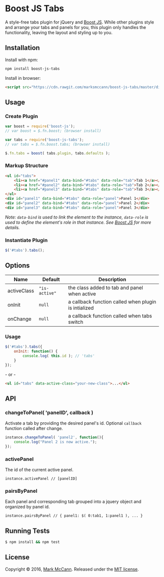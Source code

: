 Boost JS Tabs
==================================================
A style-free tabs plugin for jQuery and [Boost JS](https://github.com/marksmccann/boost-js). While other plugins style and arrange your tabs and panels for you, this plugin only handles the functionality, leaving the layout and styling up to you.


Installation
--------------------------------------
Install with npm: 
```bash
npm install boost-js-tabs
```
Install in browser:
```html
<script src="https://cdn.rawgit.com/marksmccann/boost-js-tabs/master/dist/tabs.min.js"></script>
```

Usage
--------------------------------------

### Create Plugin
```javascript
var boost = require('boost-js');
// var boost = $.fn.boost; (browser install)

var tabs = require('boost-js-tabs');
// var tabs = $.fn.boost.tabs; (browser install)

$.fn.tabs = boost( tabs.plugin, tabs.defaults );
```

### Markup Structure
```html
<ul id="tabs">
    <li><a href="#panel1" data-bind="#tabs" data-role="tab">Tab 1</a></li>
    <li><a href="#panel2" data-bind="#tabs" data-role="tab">Tab 2</a></li>
    <li><a href="#panel3" data-bind="#tabs" data-role="tab">Tab 3</a></li>
</ul>
<div id="panel1" data-bind="#tabs" data-role="panel">Panel 1</div>
<div id="panel2" data-bind="#tabs" data-role="panel">Panel 2</div>
<div id="panel3" data-bind="#tabs" data-role="panel">Panel 3</div>
```
*Note: `data-bind` is used to link the element to the instance, `data-role` is used to define the element's role in that instance. See [Boost JS](https://github.com/marksmccann/boost-js) for more details.*

### Instantiate Plugin
```javascript
$('#tabs').tabs();
```

Options
--------------------------------------
Name | Default | Description
--- | --- | ---
activeClass | `"is-active"` | the class added to tab and panel when active
onInit | `null` | a callback function called when plugin is intialized
onChange | `null` | a callback function called when tabs switch
### Usage
```javascript
$('#tabs').tabs({
	onInit: function() {
    	console.log( this.id ); // 'tabs'
    }
});
```
\- or -
```html
<ul id="tabs" data-active-class="your-new-class">...</ul>
```

API
--------------------------------------
### changeToPanel( 'panelID', callback )
Activate a tab by providing the desired panel's id. Optional `callback` function called after change.
```javascript
instance.changeToPanel( 'panel2', function(){
    console.log("Panel 2 is now active.");
});
```
### activePanel
The id of the current active panel.
```
instance.activePanel // [panelID]
```
### pairsByPanel
Each panel and corresponding tab grouped into a jquery object and organized by panel id. 
```
instance.pairsByPanel // { panel1: $( 0:tab1, 1:panel1 ), ... }
```


Running Tests
--------------------------------------

```bash
$ npm install && npm test
```


License
--------------------------------------

Copyright © 2016, [Mark McCann](https://github.com/marksmccann).
Released under the [MIT license](LICENSE).
